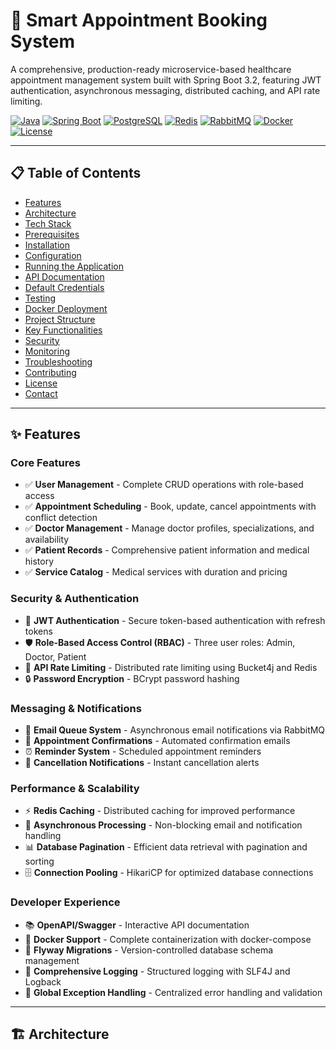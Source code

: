 # 🏥 Smart Appointment Booking System

A comprehensive, production-ready microservice-based healthcare appointment management system built with Spring Boot 3.2, featuring JWT authentication, asynchronous messaging, distributed caching, and API rate limiting.

[![Java](https://img.shields.io/badge/Java-21-orange?style=flat&logo=openjdk)](https://openjdk.org/)
[![Spring Boot](https://img.shields.io/badge/Spring%20Boot-3.2.0-brightgreen?style=flat&logo=spring)](https://spring.io/projects/spring-boot)
[![PostgreSQL](https://img.shields.io/badge/PostgreSQL-15-blue?style=flat&logo=postgresql)](https://www.postgresql.org/)
[![Redis](https://img.shields.io/badge/Redis-7-red?style=flat&logo=redis)](https://redis.io/)
[![RabbitMQ](https://img.shields.io/badge/RabbitMQ-3-orange?style=flat&logo=rabbitmq)](https://www.rabbitmq.com/)
[![Docker](https://img.shields.io/badge/Docker-Enabled-blue?style=flat&logo=docker)](https://www.docker.com/)
[![License](https://img.shields.io/badge/License-MIT-yellow?style=flat)](LICENSE)

---

## 📋 Table of Contents

- [Features](#-features)
- [Architecture](#-architecture)
- [Tech Stack](#-tech-stack)
- [Prerequisites](#-prerequisites)
- [Installation](#-installation)
- [Configuration](#-configuration)
- [Running the Application](#-running-the-application)
- [API Documentation](#-api-documentation)
- [Default Credentials](#-default-credentials)
- [Testing](#-testing)
- [Docker Deployment](#-docker-deployment)
- [Project Structure](#-project-structure)
- [Key Functionalities](#-key-functionalities)
- [Security](#-security)
- [Monitoring](#-monitoring)
- [Troubleshooting](#-troubleshooting)
- [Contributing](#-contributing)
- [License](#-license)
- [Contact](#-contact)

---

## ✨ Features

### Core Features
- ✅ **User Management** - Complete CRUD operations with role-based access
- ✅ **Appointment Scheduling** - Book, update, cancel appointments with conflict detection
- ✅ **Doctor Management** - Manage doctor profiles, specializations, and availability
- ✅ **Patient Records** - Comprehensive patient information and medical history
- ✅ **Service Catalog** - Medical services with duration and pricing

### Security & Authentication
- 🔐 **JWT Authentication** - Secure token-based authentication with refresh tokens
- 🛡️ **Role-Based Access Control (RBAC)** - Three user roles: Admin, Doctor, Patient
- 🚦 **API Rate Limiting** - Distributed rate limiting using Bucket4j and Redis
- 🔒 **Password Encryption** - BCrypt password hashing

### Messaging & Notifications
- 📧 **Email Queue System** - Asynchronous email notifications via RabbitMQ
- 🔔 **Appointment Confirmations** - Automated confirmation emails
- ⏰ **Reminder System** - Scheduled appointment reminders
- 📨 **Cancellation Notifications** - Instant cancellation alerts

### Performance & Scalability
- ⚡ **Redis Caching** - Distributed caching for improved performance
- 🔄 **Asynchronous Processing** - Non-blocking email and notification handling
- 📊 **Database Pagination** - Efficient data retrieval with pagination and sorting
- 🗄️ **Connection Pooling** - HikariCP for optimized database connections

### Developer Experience
- 📚 **OpenAPI/Swagger** - Interactive API documentation
- 🐳 **Docker Support** - Complete containerization with docker-compose
- 🔧 **Flyway Migrations** - Version-controlled database schema management
- 📝 **Comprehensive Logging** - Structured logging with SLF4J and Logback
- 🎯 **Global Exception Handling** - Centralized error handling and validation

---

## 🏗️ Architecture

